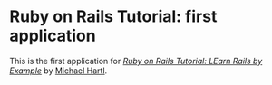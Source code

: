 # Ruby on Rails Tutorial: first application

This is the first application for
[*Ruby on Rails Tutorial: LEarn Rails by Example*](http://railstutorial.org/)
by [Michael Hartl](http://michaelhartl.com/).